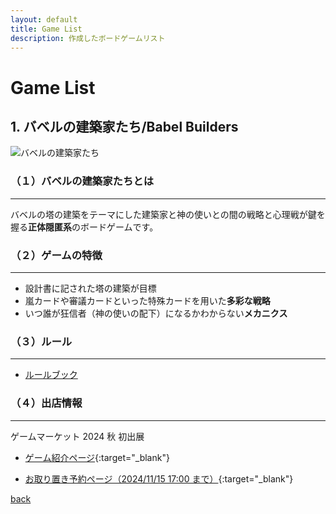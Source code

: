 ```yaml
---
layout: default
title: Game List
description: 作成したボードゲームリスト
---
```


# **Game List**

## **1. バベルの建築家たち/Babel Builders**

<div class="img-container">
   <img src="{{site.baseurl}}/assets/img/バベルの建築家たち.jpg" alt="バベルの建築家たち">
</div>

### **（１）バベルの建築家たちとは**

---

バベルの塔の建築をテーマにした建築家と神の使いとの間の戦略と心理戦が鍵を握る**正体隠匿系**のボードゲームです。

### **（２）ゲームの特徴**

---

- 設計書に記された塔の建築が目標
- 嵐カードや審議カードといった特殊カードを用いた**多彩な戦略**
- いつ誰が狂信者（神の使いの配下）になるかわからない**メカニクス**

### **（３）ルール**

---

- [ルールブック](http://127.0.0.1:4000/sbc_bg/babel-builders.html)

### **（４）出店情報**

---

ゲームマーケット 2024 秋 初出展

- [ゲーム紹介ページ](https://gamemarket.jp/game/184202/){:target="\_blank"}

- [お取り置き予約ページ（2024/11/15 17:00 まで）](https://forms.gle/hXJuznfHFSWZwA9p8){:target="\_blank"}

[back](./)
